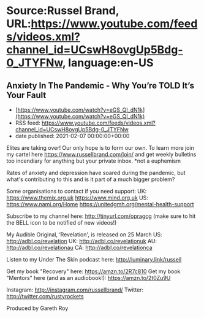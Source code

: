 # Source:Russel Brand, URL:https://www.youtube.com/feeds/videos.xml?channel_id=UCswH8ovgUp5Bdg-0_JTYFNw, language:en-US

## Anxiety In The Pandemic - Why You’re TOLD It’s Your Fault
 - [https://www.youtube.com/watch?v=eGS_QI_dN1k](https://www.youtube.com/watch?v=eGS_QI_dN1k)
 - RSS feed: https://www.youtube.com/feeds/videos.xml?channel_id=UCswH8ovgUp5Bdg-0_JTYFNw
 - date published: 2021-02-07 00:00:00+00:00

Elites are taking over! Our only hope is to form our own. To learn more join my cartel here https://www.russellbrand.com/join/  and get weekly bulletins too incendiary for anything but your private inbox.
*not a euphemism

Rates of anxiety and depression have soared during the pandemic, but what's contributing to this and is it part of a much bigger problem? 

Some organisations to contact if you need support: 
UK: 
https://www.themix.org.uk
https://www.mind.org.uk
US: 
https://www.nami.org/Home
https://unitedgmh.org/mental-health-support

Subscribe to my channel here: http://tinyurl.com/opragcg
(make sure to hit the BELL icon to be notified of new videos!)

My Audible Original, ‘Revelation', is released on 25 March
US: http://adbl.co/revelation
UK: http://adbl.co/revelationuk
AU: http://adbl.co/revelationau
CA: http://adbl.co/revelationca

Listen to my Under The Skin podcast here: 
http://luminary.link/russell

Get my book "Recovery" here: https://amzn.to/2R7c810
Get my book "Mentors" here (and as an audiobook!): https://amzn.to/2t0Zu9U

Instagram: http://instagram.com/russellbrand/
Twitter: http://twitter.com/rustyrockets

Produced by Gareth Roy

